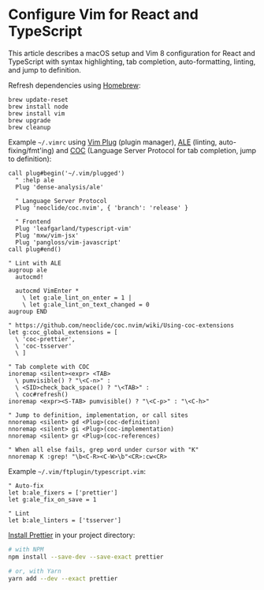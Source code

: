 # Configure Vim for React and TypeScript

This article describes a macOS setup and Vim 8 configuration
for React and TypeScript with syntax highlighting,
tab completion, auto-formatting, linting, and jump to definition.

Refresh dependencies using [Homebrew](http://brew.sh/):

```
brew update-reset
brew install node
brew install vim
brew upgrade
brew cleanup
```

Example `~/.vimrc` using
[Vim Plug](https://github.com/junegunn/vim-plug) (plugin manager),
[ALE](https://github.com/sbdchd/neoformat) (linting, auto-fixing/fmt'ing) and
[COC](https://github.com/neoclide/coc.nvim)
(Language Server Protocol for tab completion, jump to definition):

```vim
call plug#begin('~/.vim/plugged')
  " :help ale
  Plug 'dense-analysis/ale'

  " Language Server Protocol
  Plug 'neoclide/coc.nvim', { 'branch': 'release' }

  " Frontend
  Plug 'leafgarland/typescript-vim'
  Plug 'mxw/vim-jsx'
  Plug 'pangloss/vim-javascript'
call plug#end()

" Lint with ALE
augroup ale
  autocmd!

  autocmd VimEnter *
    \ let g:ale_lint_on_enter = 1 |
    \ let g:ale_lint_on_text_changed = 0
augroup END

" https://github.com/neoclide/coc.nvim/wiki/Using-coc-extensions
let g:coc_global_extensions = [
  \ 'coc-prettier',
  \ 'coc-tsserver'
  \ ]

" Tab complete with COC
inoremap <silent><expr> <TAB>
  \ pumvisible() ? "\<C-n>" :
  \ <SID>check_back_space() ? "\<TAB>" :
  \ coc#refresh()
inoremap <expr><S-TAB> pumvisible() ? "\<C-p>" : "\<C-h>"

" Jump to definition, implementation, or call sites
nnoremap <silent> gd <Plug>(coc-definition)
nnoremap <silent> gi <Plug>(coc-implementation)
nnoremap <silent> gr <Plug>(coc-references)

" When all else fails, grep word under cursor with "K"
nnoremap K :grep! "\b<C-R><C-W>\b"<CR>:cw<CR>
```

Example `~/.vim/ftplugin/typescript.vim`:

```vim
" Auto-fix
let b:ale_fixers = ['prettier']
let g:ale_fix_on_save = 1

" Lint
let b:ale_linters = ['tsserver']
```

[Install Prettier](https://prettier.io/docs/en/install.html)
in your project directory:

```bash
# with NPM
npm install --save-dev --save-exact prettier

# or, with Yarn
yarn add --dev --exact prettier
```
